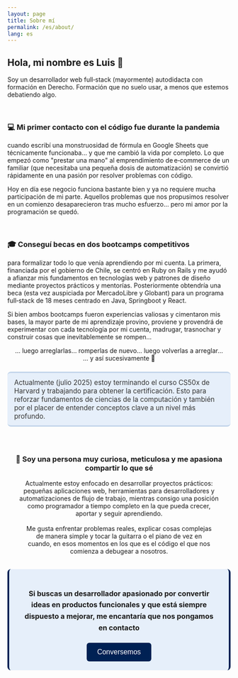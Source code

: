 ```yaml
---
layout: page
title: Sobre mí
permalink: /es/about/
lang: es
---
```


## Hola, mi nombre es Luis 👋  
Soy un desarrollador web full‑stack (mayormente) autodidacta con formación en Derecho. Formación que no suelo usar, a menos que estemos debatiendo algo.

<br>

### 💻 Mi primer contacto con el código fue durante la pandemia  
cuando escribí una monstruosidad de fórmula en Google Sheets que técnicamente funcionaba… y que me cambió la vida por completo. Lo que empezó como "prestar una mano" al emprendimiento de e‑commerce de un familiar (que necesitaba una pequeña dosis de automatización) se convirtió rápidamente en una pasión por resolver problemas con código.  

Hoy en día ese negocio funciona bastante bien y ya no requiere mucha participación de mi parte. Aquellos problemas que nos propusimos resolver en un comienzo desaparecieron tras mucho esfuerzo… pero mi amor por la programación se quedó.

<br>

### 🎓 Conseguí becas en dos bootcamps competitivos  
para formalizar todo lo que venía aprendiendo por mi cuenta. La primera, financiada por el gobierno de Chile, se centró en Ruby on Rails y me ayudó a afianzar mis fundamentos en tecnologías web y patrones de diseño mediante proyectos prácticos y mentorías. Posteriormente obtendría una beca (esta vez auspiciada por MercadoLibre y Globant) para un programa full‑stack de 18 meses centrado en Java, Springboot y React.

Si bien ambos bootcamps fueron experiencias valiosas y cimentaron mis bases, la mayor parte de mi aprendizaje provino, proviene y provendrá de experimentar con cada tecnología por mi cuenta, madrugar, trasnochar y construir cosas que inevitablemente se rompen…  
<div style="text-align: center; margin: 0;">
… luego arreglarlas… romperlas de nuevo… luego volverlas a arreglar…  
<br>
… y así sucesivamente 🚀
</div>

<div style="
  background-color: rgb(230, 239, 250);
  border-bottom: 3px solid #c3d5eb;
  border-top: 3px solid #c3d5eb;
  border-radius: 8px;
  padding: 0.75em 1em;
  margin: 1.5em 0;
  font-size: 0.95rem;
  color: #333;
">
  Actualmente (julio 2025) estoy terminando el curso CS50x de Harvard y trabajando para obtener la certificación. Esto para reforzar fundamentos de ciencias de la computación y también por el placer de entender conceptos clave a un nivel más profundo.
</div>

<br>

<div style="text-align: center;">

  <h3> 🎯 Soy una persona muy curiosa, meticulosa y me apasiona compartir lo que sé</h3>

  <div style="padding: 0 5%;">
    Actualmente estoy enfocado en desarrollar proyectos prácticos: pequeñas aplicaciones web, herramientas para desarrolladores y automatizaciones de flujo de trabajo, mientras consigo una posición como programador a tiempo completo en la que pueda crecer, aportar y seguir aprendiendo.
  </div>
  <br>
  <div style="padding: 0 8%;">
    Me gusta enfrentar problemas reales, explicar cosas complejas de manera simple y tocar la guitarra o el piano de vez en cuando, en esos momentos en los que es el código el que nos comienza a debugear a nosotros.
  </div>

  <div style="
    background-color: rgb(230, 239, 250);
    border-left: 4px solid rgb(0, 33, 84);
    border-right: 4px solid rgb(0, 33, 84);
    border-radius: 8px;
    padding: 1.25em 1.5em;
    margin: 2em 0;
    font-size: 1rem;
    line-height: 1.6;
  ">
    <h4>
      Si buscas un desarrollador apasionado por convertir ideas en productos funcionales y que está siempre dispuesto a mejorar, me encantaría que nos pongamos en contacto
    </h4>
    <button style="
      background-color: rgb(0, 33, 84);
      color: white;
      font-size: 1rem;
      font-weight: 500;
      padding: 0.75em 1.5em;
      border: none;
      border-radius: 6px;
      cursor: pointer;
      transition: background-color 0.3s ease, transform 0.2s ease;
    "
    onmouseover="this.style.backgroundColor='rgb(0, 45, 112)'; this.style.transform='translateY(-2px)'"
    onmouseout="this.style.backgroundColor='rgb(0, 33, 84)'; this.style.transform='none'">
      Conversemos
    </button>
  </div>
</div>
